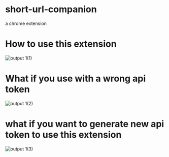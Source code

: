 # short-url-companion
a chrome extension 

# How to use this extension

![output 1(1)](https://user-images.githubusercontent.com/83909096/186137781-d113f06e-fbee-438e-a394-ec9ee533c4d2.gif)



# What if you use with a wrong api token

![output 1(2)](https://user-images.githubusercontent.com/83909096/186132078-1883b3c5-183f-4346-876d-a0cd2f3dc873.gif)




# what if you want to generate new api token to use this extension

![output 1(3)](https://user-images.githubusercontent.com/83909096/186132094-485e3473-cd29-4d3e-bea5-67a8fc041c47.gif)
